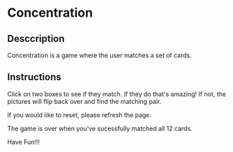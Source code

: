  # Concentration

## **Desccription**

 Concentration is a game where the user matches a set of cards.

 ## **Instructions**

 Click on two boxes to see if they match. If they do that's amazing! If not, the pictures will flip back over and find the matching pair.  

 If you would like to reset, please refresh the page.   

 The game is over when you've sucessfully matched all 12 cards.  

 Have Fun!!!